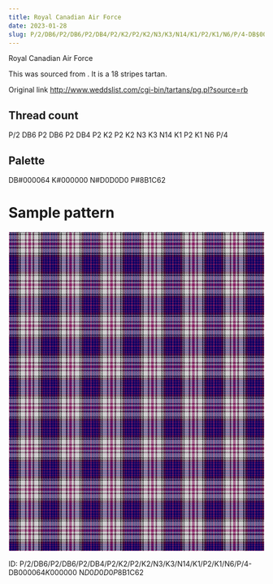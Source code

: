 ```yaml
---
title: Royal Canadian Air Force
date: 2023-01-28
slug: P/2/DB6/P2/DB6/P2/DB4/P2/K2/P2/K2/N3/K3/N14/K1/P2/K1/N6/P/4-DB$000064 K$000000 N$D0D0D0 P$8B1C62
---
```

Royal Canadian Air Force

This was sourced from <no value>.  It is a 18 stripes tartan.

Original link http://www.weddslist.com/cgi-bin/tartans/pg.pl?source=rb

## Thread count
P/2 DB6 P2 DB6 P2 DB4 P2 K2 P2 K2 N3 K3 N14 K1 P2 K1 N6 P/4

## Palette
DB#000064 K#000000 N#D0D0D0 P#8B1C62

# Sample pattern

![Tartan detail](tartan.png "P/2 DB6 P2 DB6 P2 DB4 P2 K2 P2 K2 N3 K3 N14 K1 P2 K1 N6 P/4 tartan")

ID: P/2/DB6/P2/DB6/P2/DB4/P2/K2/P2/K2/N3/K3/N14/K1/P2/K1/N6/P/4-DB$000064 K$000000 N$D0D0D0 P$8B1C62